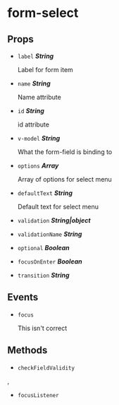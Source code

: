 
# form-select


## Props


- `label` ***String***

  Label for form item

- `name` ***String***

  Name attribute

- `id` ***String***

  id attribute

- `v-model` ***String***

  What the form-field is binding to

- `options` ***Array***

  Array of options for select menu

- `defaultText` ***String***

  Default text for select menu

- `validation` ***String|object***

  

- `validationName` ***String***

  

- `optional` ***Boolean***

  

- `focusOnEnter` ***Boolean***

  

- `transition` ***String***

  




## Events
- `focus`

  This isn't correct      



## Methods

- `checkFieldValidity`

        
,
- `focusListener`

        



